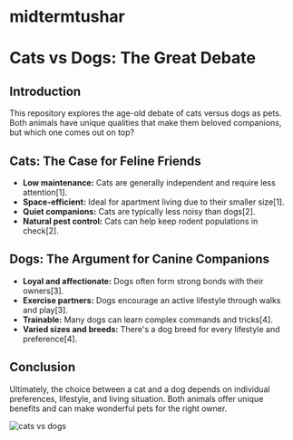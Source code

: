 # midtermtushar

# Cats vs Dogs: The Great Debate

## Introduction
This repository explores the age-old debate of cats versus dogs as pets. Both animals have unique qualities that make them beloved companions, but which one comes out on top?

## Cats: The Case for Feline Friends
- **Low maintenance:** Cats are generally independent and require less attention[1].
- **Space-efficient:** Ideal for apartment living due to their smaller size[1].
- **Quiet companions:** Cats are typically less noisy than dogs[2].
- **Natural pest control:** Cats can help keep rodent populations in check[2].

## Dogs: The Argument for Canine Companions
- **Loyal and affectionate:** Dogs often form strong bonds with their owners[3].
- **Exercise partners:** Dogs encourage an active lifestyle through walks and play[3].
- **Trainable:** Many dogs can learn complex commands and tricks[4].
- **Varied sizes and breeds:** There's a dog breed for every lifestyle and preference[4].

## Conclusion
Ultimately, the choice between a cat and a dog depends on individual preferences, lifestyle, and living situation. Both animals offer unique benefits and can make wonderful pets for the right owner.

![cats vs dogs](catsvsdogs.jpg)


